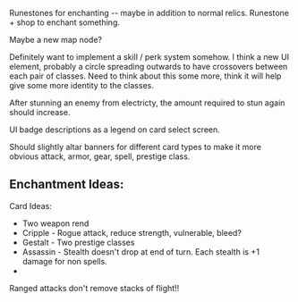 Runestones for enchanting -- maybe in addition to normal relics. Runestone + shop to enchant something.

Maybe a new map node?

Definitely want to implement a skill / perk system somehow. I think a new UI element,
probably a circle spreading outwards to have crossovers between each pair of classes.
Need to think about this some more, think it will help give some more identity to the classes.

After stunning an enemy from electricty, the amount required to stun again should increase.

UI badge descriptions as a legend on card select screen.

Should slightly altar banners for different card types to make it more obvious attack, armor, gear, spell, prestige class.

Enchantment Ideas:
 - 


Card Ideas:
 - Two weapon rend
 - Cripple - Rogue attack, reduce strength, vulnerable, bleed?
 - Gestalt - Two prestige classes
 - Assassin - Stealth doesn't drop at end of turn. Each stealth is +1 damage for non spells.
 - 

Ranged attacks don't remove stacks of flight!!

